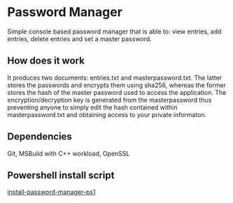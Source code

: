 # Password Manager
Simple console based password manager that is able to: view entries, add entries, delete entries and set a master password.

## How does it work
It produces two documents: entries.txt and masterpassword.txt. The latter stores the passwords and encrypts them using sha256, whereas the former stores the hash of the master password used to access the application. The encryption/decryption key is generated from the masterpassword thus preventing anyone to simply edit the hash contained within masterpassword.txt and obtaining access to your private informaton.

## Dependencies
Git, MSBuild with C++ workload, OpenSSL

## Powershell install script
[install-password-manager-ps1](install-password-manager.ps1)
